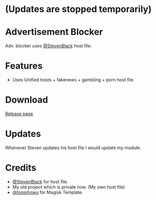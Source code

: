 # (Updates are stopped temporarily)
# Advertisement Blocker
Adv. blocker uses [@StevenBlack](https://github.com/StevenBlack) host file.

# Features
- Uses Unified hosts + fakenews + gambling + porn host file

# Download
[Release page](https://github.com/pantsufan/adblocking-module/releases)

# Updates
Whenever Steven updates his host file I would update my module.

# Credits
- [@StevenBlack](https://github.com/StevenBlack) for host file.
- My old project which is private now. (My own host file)
- [@topjohnwu](https://github.com/topjohnwu) for Magisk Template.
